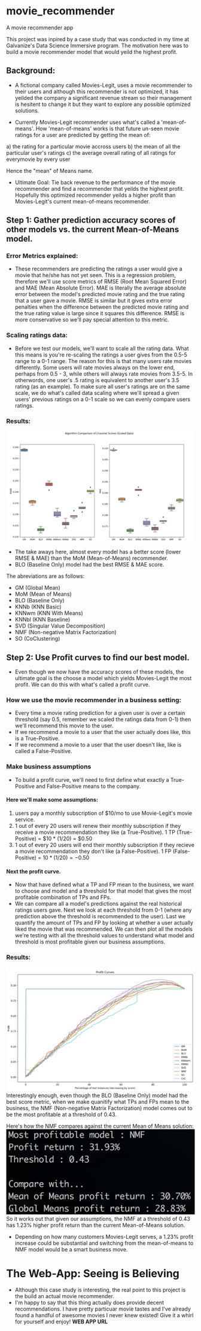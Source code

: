 # movie_recommender
A movie recommender app


This project was inpired by a case study that was conducted in my time at Galvanize's Data Science Immersive program. The motivation here was to build a movie recommender model that would yeild the highest profit. 

## Background:
- A fictional company called Movies-Legit, uses a movie recommender to their users and although this recommender is not optimized, it has yeilded the company a significant revenue stream so their management is hesitent to change it but they want to explore any possible optimized solutions.

- Currently Movies-Legit recommender uses what's called a 'mean-of-means'. How 'mean-of-means' works is that future un-seen movie ratings for a user are predicted by getting the mean of:

a) the rating for a particular movie accross users
b) the mean of all the particular user's ratings
c) the average overall rating of all ratings for everymovie by every user

Hence the "mean" of Means name.

- Ultimate Goal: Tie back revenue to the performance of the movie recommender and find a recommender that yeilds the highest profit. Hopefully this optimized recommender yeilds a higher profit than Movies-Legit's current mean-of-means recommender.

## Step 1: Gather prediction accuracy scores of other models vs. the current Mean-of-Means model.
### Error Metrics explained:
- These recommenders are predicting the ratings a user would give a movie that he/she has not yet seen. This is a regression problem, therefore we'll use score metrics of RMSE (Root Mean Squared Error) and MAE (Mean Absolute Error). MAE is literally the average absolute error between the model's predicted movie rating and the true rating that a user gave a movie. RMSE is similar but it gives extra error penalties when the difference between the predicted movie rating and the true rating value is large since it squares this difference. RMSE is more conservative so we'll pay special attention to this metric.

### Scaling ratings data:
- Before we test our models, we'll want to scale all the rating data. What this means is you're re-scaling the ratings a user gives from the 0.5-5 range to a 0-1 range. The reason for this is that many users rate movies differently. Some users will rate movies always on the lower end, perhaps from 0.5 - 3, while others will always rate movies from 3.5-5. In otherwords, one user's .5 rating is equivalent to another user's 3.5 rating (as an example). To make sure all user's ratings are on the same scale, we do what's called data scaling where we'll spread a given users' previous ratings on a 0-1 scale so we can evenly compare users ratings.

### Results:
![CV score of all models, RMSE & MAE](images/cross_val_box_plot_scaled_data_v2.png)
- The take aways here, almost every model has a better score (lower RMSE & MAE) than the MoM (Mean-of-Means) recommender.
- BLO (Baseline Only) model had the best RMSE & MAE score.

The abreviations are as follows:
- GM (Global Mean)
- MoM (Mean of Means)
- BLO (Baseline Only)
- KNNb (KNN Basic)
- KNNwm (KNN With Means)
- KNNbl (KNN Baseline)
- SVD (Singular Value Decomposition)
- NMF (Non-negative Matrix Factorization)
- SO (CoClustering)

## Step 2: Use Profit curves to find our best model.
- Even though we now have the accuracy scores of these models, the ultimate goal is the choose a model which yields Movies-Legit the most profit. We can do this with what's called a profit curve.

### How we use the movie recommender in a business setting:
- Every time a movie rating prediction for a given user is over a certain threshold (say 0.5, remember we scaled the ratings data from 0-1) then we'll recommend this movie to the user.
- If we recommend a movie to a user that the user actually does like, this is a True-Positive.
- If we recommend a movie to a user that the user doesn't like, like is called a False-Positive.

### Make business assumptions
- To build a profit curve, we'll need to first define what exactly a True-Positive and False-Positive means to the company.
#### Here we'll make some assumptions:
1. users pay a monthly subscription of $10/mo to use Movie-Legit's movie service.
2. 1 out of every 20 users will renew their monthly subscription if they receive a movie recommendation they like (a True-Positive). 1 TP (True-Positive) = $10 * (1/20) = $0.50
3. 1 out of every 20 users will end their monthly subscription if they recieve a movie recommendation they don't like (a False-Positive). 1 FP (False-Positive) = $10 * (1/20) = -$0.50

#### Next the profit curve.
- Now that have defined what a TP and FP mean to the business, we want to choose and model and a threshold for that model that gives the most profitable combination of TPs and FPs.
- We can compare all a model's predictions against the real historical ratings users gave. Next we look at each threshold from 0-1 (where any prediction above the threshold is recommended to the user). Last we quantify the amount of TPs and FP by looking at whether a user actually liked the movie that was recommended. We can then plot all the models we're testing with all the threshold values to understand what model and threshold is most profitable given our business assumptions.

### Results:
![profit curves](images/profit_curves_v1.png)
Interestingly enough, even though the BLO (Baseline Only) model had the best score metric, when we make quanitify what TPs and FPs mean to the business, the NMF (Non-negative Matrix Factorization) model comes out to be the most profitable at a threshold of 0.43.

Here's how the NMF compares against the current Mean of Means solution:
![profit_score](images/profit_results_v1.png)
So it works out that given our assumptions, the NMF at a threshold of 0.43 has 1.23% higher profit return than the current Mean-of-Means solution.
- Depending on how many customers Movies-Legit serves, a 1.23% profit increase could be substantial and switching from the mean-of-means to NMF model would be a smart business move.

# The Web-App: Seeing is Believing
- Although this case study is interesting, the real point to this project is the build an actual movie recommender.
- I'm happy to say that this thing actually does provide decent recommendations. I have pretty particuar movie tastes and I've already found a handful of awesome movies I never knew existed!
Give it a whirl for yourself and enjoy!
**WEB APP URL**

